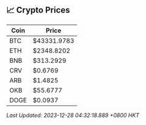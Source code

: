 ## 📈 Crypto Prices

| Coin | Price |
| ---- | ----- |
| BTC | $43331.9783 |
| ETH | $2348.8202 |
| BNB | $313.2929 |
| CRV | $0.6769 |
| ARB | $1.4825 |
| OKB | $55.6777 |
| DOGE | $0.0937 |

_Last Updated: 2023-12-28 04:32:18.889 +0800 HKT_